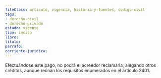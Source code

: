 ```yaml
---
fileClass: articulo, vigencia, historia-y-fuentes, codigo-civil
tags:
- derecho-civil
- derecho-privado
estado: vigente
tipo: inciso
libro:
titulo:
parrafo:
corriente-juridica:
---
```

Efectuándose este pago, no podrá el acreedor reclamarla, alegando otros créditos, aunque reúnan los requisitos enumerados en el artículo 2401.